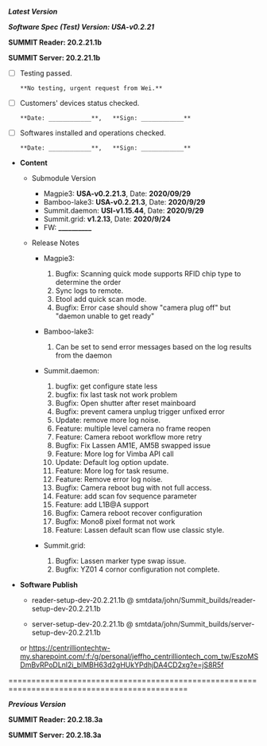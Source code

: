 




***Latest Version***

***Software Spec (Test) Version: USA-v0.2.21***

**SUMMIT Reader: 20.2.21.1b**

**SUMMIT Server: 20.2.21.1b**

* [ ] Testing passed.

      **No testing, urgent request from Wei.**

* [ ] Customers' devices status checked.

      **Date: ____________**,   **Sign: ____________**

* [ ] Softwares installed and operations checked.

      **Date: ____________**,   **Sign: ____________**

*  **Content**  
    *  Submodule Version  
        *  Magpie3: **USA-v0.2.21.3**,          Date: **2020/09/29**  
        *  Bamboo-lake3: **USA-v0.2.21.3**,          Date: **2020/9/29**  
        *  Summit.daemon: **USI-v1.15.44**,          Date: **2020/9/29**  
        *  Summit.grid: **v1.2.13**,          Date: **2020/9/24**  
        *  FW: **__________**

    *  Release Notes  
        *  Magpie3:  
            1. Bugfix: Scanning quick mode supports RFID chip type to determine the order  
            2. Sync logs to remote.  
            3. Etool add quick scan mode.  
            4. Bugfix: Error case should show "camera plug off" but "daemon unable to get ready"
  
        *  Bamboo-lake3:  
            1. Can be set to send error messages based on the log results from the daemon
  
        *  Summit.daemon:  
            1. bugfix: get configure state less  
            2. bugfix: fix last task not work problem  
            3. Bugfix: Open shutter after reset mainboard  
            4. Bugfix: prevent camera unplug trigger unfixed error  
            5. Update: remove more log noise.  
            6. Feature: multiple level camera no frame reopen  
            7. Feature: Camera reboot workflow more retry  
            8. Bugfix: Fix Lassen AM1E, AM5B swapped issue  
            9. Feature: More log for Vimba API call  
            10. Update: Default log option update.  
            11. Feature: More log for task resume.  
            12. Feature: Remove error log noise.  
            13. Bugfix: Camera reboot bug with not full access.  
            14. Feature: add scan fov sequence parameter  
            15. Feature: add L1B@A support  
            16. Bugfix: Camera reboot recover configuration  
            17. Bugfix: Mono8 pixel format not work  
            18. Feature: Lassen default scan flow use classic style.
  
        *  Summit.grid:  
            1. Bugfix: Lassen marker type swap issue.  
            2. Bugfix: YZ01 4 cornor configuration not complete.
  
* **Software Publish** 

    * reader-setup-dev-20.2.21.1b @ smtdata/john/Summit_builds/reader-setup-dev-20.2.21.1b

    * server-setup-dev-20.2.21.1b @ smtdata/john/Summit_builds/server-setup-dev-20.2.21.1b

    or https://centrilliontechtw-my.sharepoint.com/:f:/g/personal/jeffho_centrilliontech_com_tw/EszoMSDmBvRPoDLnl2i_blMBH63d2gHUkYPdhjDA4CD2xg?e=jS8R5f

=============================================================================================

***Previous Version***

**SUMMIT Reader: 20.2.18.3a**

**SUMMIT Server: 20.2.18.3a**